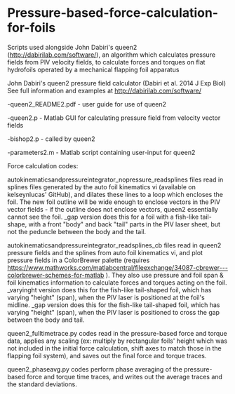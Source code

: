 # Pressure-based-force-calculation-for-foils
Scripts used alongside John Dabiri's queen2 (http://dabirilab.com/software/), an algorithm which calculates pressure fields from PIV velocity fields, to calculate forces and torques on flat hydrofoils operated by a mechanical flapping foil apparatus


John Dabiri's queen2 pressure field calculator (Dabiri et al. 2014 J Exp Biol)
See full information and examples at http://dabirilab.com/software/

-queen2_README2.pdf - user guide for use of queen2

-queen2.p - Matlab GUI for calculating pressure field from velocity vector fields

-bishop2.p - called by queen2

-parameters2.m - Matlab script containing user-input for queen2



Force calculation codes:

autokinematicsandpressureintegrator_nopressure_readsplines files read in splines files generated by the auto foil kinematics vi (available on kelseynlucas' GitHub), and dilates these lines to a loop which encloses the foil.  The new foil outline will be wide enough to enclose vectors in the PIV vector fields - if the outline does not enclose vectors, queen2 essentially cannot see the foil.
_gap version does this for a foil with a fish-like tail-shape, with a front "body" and back "tail" parts in the PIV laser sheet, but not the peduncle between the body and the tail.

autokinematicsandpressureintegrator_readsplines_cb files read in queen2 pressure fields and the splines from auto foil kinematics vi, and plot pressure fields in a ColorBrewer palette (requires https://www.mathworks.com/matlabcentral/fileexchange/34087-cbrewer---colorbrewer-schemes-for-matlab ).  They also use pressure and foil span & foil kinematics information to calculate forces and torques acting on the foil.
_varyinght version does this for the fish-like tail-shaped foil, which has varying "height" (span), when the PIV laser is positioned at the foil's midline.
_gap version does this for the fish-like tail-shaped foil, which has varying "height" (span), when the PIV laser is positioned to cross the gap between the body and tail.


queen2_fulltimetrace.py codes read in the pressure-based force and torque data, applies any scaling (ex: multiply by rectangular foils' height which was not included in the initial force calculation, shift axes to match those in the flapping foil system), and saves out the final force and torque traces.

queen2_phaseavg.py codes perform phase averaging of the pressure-based force and torque time traces, and writes out the average traces and the standard deviations.
